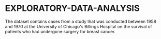 # EXPLORATORY-DATA-ANALYSIS
The dataset contains cases from a study that was conducted between 1958 and 1970 at the University of Chicago's Billings Hospital on the survival of patients who had undergone surgery for breast cancer.

